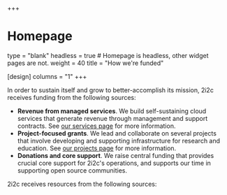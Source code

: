+++
# Homepage
type = "blank"
headless = true  # Homepage is headless, other widget pages are not.
weight = 40
title = "How we're funded"

[design]
  columns = "1"
+++

In order to sustain itself and grow to better-accomplish its mission, 2i2c receives funding from the following sources:

- **Revenue from managed services**. We build self-sustaining cloud services that generate revenue through management and support contracts. See [our services page](/services) for more information.
- **Project-focused grants**. We lead and collaborate on several projects that involve developing and supporting infrastructure for research and education. See [our projects page](/projects) for more information.
- **Donations and core support**. We raise central funding that provides crucial core support for 2i2c's operations, and supports our time in supporting open source communities.
 
2i2c receives resources from the following sources: